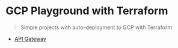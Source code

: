 # GCP Playground with Terraform
> Simple projects with auto-deployment to GCP with Terraform

- [API Gateway](https://github.com/ElinaValieva/gcp_deployment/tree/master/api_gateway)
